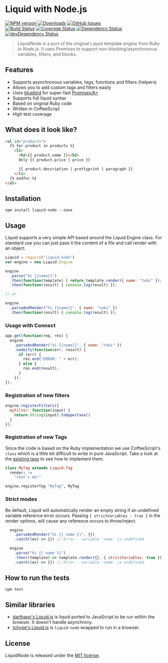 # Liquid with Node.js

[![NPM version](https://img.shields.io/npm/v/liquid-node.svg?style=flat)](https://www.npmjs.org/package/liquid-node)
[![Downloads](http://img.shields.io/npm/dm/liquid-node.svg?style=flat)](https://www.npmjs.org/package/liquid-node)
[![GitHub Issues](http://img.shields.io/github/issues/sirlantis/liquid-node.svg?style=flat)](https://github.com/sirlantis/liquid-node/issues)
<br>
[![Build Status](https://img.shields.io/travis/sirlantis/liquid-node.svg?style=flat)](https://travis-ci.org/sirlantis/liquid-node)
[![Coverage Status](https://img.shields.io/coveralls/sirlantis/liquid-node.svg?style=flat)](https://coveralls.io/r/sirlantis/liquid-node?branch=master)
[![Dependency Status](http://img.shields.io/david/sirlantis/liquid-node.svg?style=flat)](https://david-dm.org/sirlantis/liquid-node)
[![devDependency Status](http://img.shields.io/david/dev/sirlantis/liquid-node.svg?style=flat)](https://david-dm.org/sirlantis/liquid-node#info=devDependencies)

> LiquidNode is a port of the original Liquid template engine from *Ruby* to *Node.js*.
> It uses Promises to support non-blocking/asynchronous variables, filters, and blocks.

## Features

- Supports asynchronous variables, tags, functions and filters (helpers)
- Allows you to add custom tags and filters easily
- Uses [bluebird](https://github.com/petkaantonov/bluebird) for super-fast [Promises/A+](http://promisesaplus.com/)
- Supports full liquid syntax
- Based on original Ruby code
- Written in CoffeeScript
- High test coverage

## What does it look like?

```html
<ul id="products">
  {% for product in products %}
    <li>
      <h2>{{ product.name }}</h2>
      Only {{ product.price | price }}

      {{ product.description | prettyprint | paragraph }}
    </li>
  {% endfor %}
</ul>
```

## Installation

```
npm install liquid-node --save
```

## Usage

Liquid supports a very simple API based around the Liquid.Engine class.
For standard use you can just pass it the content of a file and call render with an object.

```javascript
Liquid = require("liquid-node")
var engine = new Liquid.Engine

engine
  .parse("hi {{name}}")
  .then(function(template) { return template.render({ name: "tobi" }); })
  .then(function(result) { console.log(result) });

// or

engine
  .parseAndRender("hi {{name}}", { name: "tobi" })
  .then(function(result) { console.log(result) });
```

### Usage with Connect

```javascript
app.get(function(req, res) {
  engine
    .parseAndRender("hi {{name}}", { name: "tobi" })
    .nodeify(function(err, result) {
      if (err) {
        res.end("ERROR: " + err);
      } else {
        res.end(result);
      }
    });
});
```

### Registration of new filters

```javascript
engine.registerFilters({
  myFilter: function(input) {
    return String(input).toUpperCase()
  }
});
```

### Registration of new Tags

Since the code is based on the Ruby implementation we use CoffeeScript's `class`
which is a little bit difficult to write in pure JavaScript.
Take a look at the [existing tags](https://github.com/sirlantis/liquid-node/tree/master/src/liquid/tags)
to see how to implement them.

```coffeescript
class MyTag extends Liquid.Tag
  render: ->
    "that's me!"

engine.registerTag "MyTag", MyTag
```

### Strict modes

Be default, Liquid will automatically render an empty string if an undefined variable reference error occurs.
Passing `{ strictVariables : true }` in the render options, will cause any reference occurs to throw/reject.

```js
  engine
    .parseAndRender("hi {{ name }}", {})
    .catch((ex) => {}) // Error - variable 'name' is undefined

  engine
    .parse("hi {{ name }}")
    .then((template) => template.render({}, { strictVariables: true }))
    .catch((ex) => {}) // Error - variable 'name' is undefined
```

## How to run the tests

```
npm test
```

## Similar libraries

* [darthapo's Liquid.js](https://github.com/darthapo/liquid.js) is liquid ported to JavaScript to be run within the browser. It doesn't handle asynchrony.
* [tchype's Liquid.js](https://github.com/tchype/liquid.js) is `liquid-node` wrapped to run in a browser.

## License

LiquidNode is released under the [MIT license](http://www.opensource.org/licenses/MIT).
